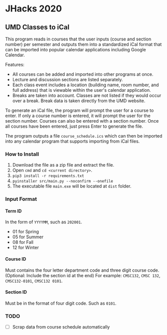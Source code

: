 # JHacks 2020
## UMD Classes to iCal

This program reads in courses that the user inputs (course and section number) per semester and outputs them into a standardized iCal format that can be imported into popular calendar applications including Google Calendar.

Features:

* All courses can be added and imported into other programs at once.
* Lecture and discussion sections are listed separately.
* Each class event includes a location (building name, room number, and full address) that is viewable within the user's calendar application.
* Breaks are taken into account. Classes are not listed if they would occur over a break. Break data is taken directly from the UMD website.

To generate an iCal file, the program will prompt the user for a course to enter. If only a course number is entered, it will prompt the user for the section number. Courses can also be entered with a section number. Once all courses have been entered, just press Enter to generate the file.

The program outputs a file `course_schedule.ics` which can then be imported into any calendar program that supports importing from iCal files.

### How to Install
1. Download the file as a zip file and extract the file.
2. Open `cmd` and `cd <current directory>`.
3. `pip3 install -r requirements.txt`
4. `pyinstaller src/main.py --noconfirm --onefile`
5. The executable file `main.exe` will be located at `dist` folder.

### Input Format
#### Term ID
In the form of `YYYYMM`, such as `202001`.
- 01 for Spring
- 05 for Summer
- 08 for Fall
- 12 for Winter

#### Course ID
Must contains the four letter department code and three digit course code. (Optional: Include the section id at the end) For example: `CMSC132`, `CMSC 132`, `CMSC132-0101`, `CMSC132 0101`.

#### Section ID
Must be in the format of four digit code. Such as `0101`.

### TODO
- [ ] Scrap data from course schedule automatically


